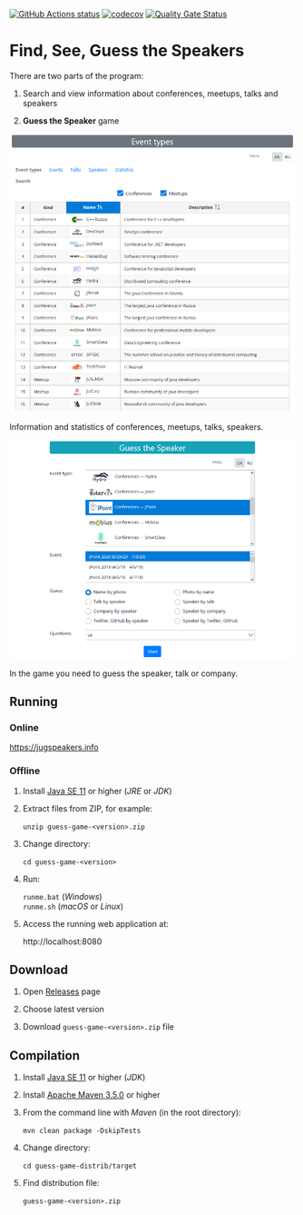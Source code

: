 <a href="https://github.com/JugruGroup/guess-game/actions"><img alt="GitHub Actions status" src="https://github.com/JugruGroup/guess-game/workflows/Build/badge.svg"></a>
[![codecov](https://codecov.io/gh/JugruGroup/guess-game/branch/master/graph/badge.svg)](https://codecov.io/gh/JugruGroup/guess-game)
[![Quality Gate Status](https://sonarcloud.io/api/project_badges/measure?project=JugruGroup_guess-game&metric=alert_status)](https://sonarcloud.io/dashboard?id=JugruGroup_guess-game)

# Find, See, Guess the Speakers

There are two parts of the program:
1. Search and view information about conferences, meetups, talks and speakers

1. **Guess the Speaker** game

![Information](/documents/images/information.png)

Information and statistics of conferences, meetups, talks, speakers.

![Game](/documents/images/game.png)

In the game you need to guess the speaker, talk or company.

## Running

### Online

https://jugspeakers.info

### Offline

1. Install [Java SE 11](https://www.oracle.com/technetwork/java/javase/downloads/index.html) or higher (*JRE* or *JDK*)

1. Extract files from ZIP, for example:

    `unzip guess-game-<version>.zip`

1. Change directory:

    `cd guess-game-<version>`

1. Run:

    `runme.bat` (*Windows*)  
    `runme.sh` (*macOS* or *Linux*)

1. Access the running web application at:

    http://localhost:8080

## Download

1. Open [Releases](https://github.com/JugruGroup/guess-game/releases) page

1. Choose latest version

1. Download `guess-game-<version>.zip` file

## Compilation

1. Install [Java SE 11](https://www.oracle.com/technetwork/java/javase/downloads/index.html) or higher (*JDK*)

1. Install [Apache Maven 3.5.0](https://maven.apache.org/download.cgi) or higher

1. From the command line with *Maven* (in the root directory):

    `mvn clean package -DskipTests`

1. Change directory:

    `cd guess-game-distrib/target`

1. Find distribution file:

    `guess-game-<version>.zip`
